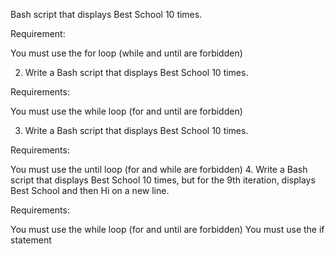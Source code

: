  Bash script that displays Best School 10 times.

Requirement:

You must use the for loop (while and until are forbidden)

2. Write a Bash script that displays Best School 10 times.

Requirements:

You must use the while loop (for and until are forbidden)

3. Write a Bash script that displays Best School 10 times.

Requirements:

You must use the until loop (for and while are forbidden)
4. Write a Bash script that displays Best School 10 times, but for the 9th iteration, displays Best School and then Hi on a new line.

Requirements:

You must use the while loop (for and until are forbidden)
You must use the if statement
